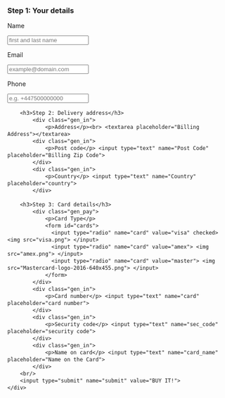 <!DOCTYPE html>
<html>
<head>
	<title>Product</title>
	<link rel="stylesheet" type="text/css" href="mystyle.css">
	<link href="https://fonts.googleapis.com/css?family=Open+Sans+Condensed:300" rel="stylesheet" type='text/css'>
	<link href="https://fonts.googleapis.com/css?family=Muli" rel="stylesheet" type='text/css'>
</head>
<body>
    <div class="holder">
		<h3>Step 1: Your details</h3>
			<div class="gen_in">
				<p>Name</p> <input type="text" name="name" placeholder="first and last name">
			</div>
			<div class="gen_in">
				<p>Email</p> <input type="text" name="email" placeholder="example@domain.com">
			</div>
			<div class="gen_in">
				<p>Phone</p> <input type="text" name="phone" placeholder="e.g. +447500000000">
			</div>

		<h3>Step 2: Delivery address</h3>
			<div class="gen_in">
				<p>Address</p><br> <textarea placeholder="Billing Address"></textarea>
			<div class="gen_in">
				<p>Post code</p> <input type="text" name="Post Code"  placeholder="Billing Zip Code">
			</div>
			<div class="gen_in">
				<p>Country</p> <input type="text" name="Country" placeholder="country">
			</div>

		<h3>Step 3: Card details</h3>
			<div class="gen_pay">
				<p>Card Type</p>
				<form id="cards">
				  <input type="radio" name="card" value="visa" checked> <img src="visa.png"> </input>
				  <input type="radio" name="card" value="amex"> <img src="amex.png"> </input>
				  <input type="radio" name="card" value="master"> <img src="Mastercard-logo-2016-640x455.png"> </input>
				</form> 
			</div>
			<div class="gen_in">
				<p>Card number</p> <input type="text" name="card" placeholder="card number">
			</div>
			<div class="gen_in">
				<p>Security code</p> <input type="text" name="sec_code" placeholder="security code">
			</div>
			<div class="gen_in">
				<p>Name on card</p> <input type="text" name="card_name" placeholder="Name on the Card">
			</div>
		<br/>
		<input type="submit" name="submit" value="BUY IT!">
	</div>
</body>
</html>
